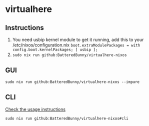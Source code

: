 # virtualhere

## Instructions
1. You need usbip kernel module to get it running, add this to your /etc/nixos/configuration.nix ``boot.extraModulePackages = with config.boot.kernelPackages; [ usbip ];``
2. ``sudo nix run github:BatteredBunny/virtualhere-nixos``

## GUI

```
sudo nix run github:BatteredBunny/virtualhere-nixos --impure
```

## CLI

[Check the usage instructions](https://www.virtualhere.com/linux_console)
```
sudo nix run github:BatteredBunny/virtualhere-nixos#cli
```